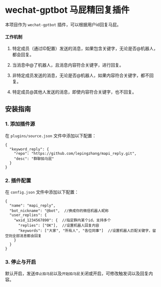# wechat-gptbot 马屁精回复插件

本项目作为 `wechat-gptbot` 插件，可以根据用户id回复马屁。

#### 工作机制
1. 特定成员（通过ID配置）发送的消息，如果包含关键字，无论是否@机器人，都会回复。


2. 当消息中@了机器人，且消息内容符合关键字，进行回复。


3. 非特定成员发送的消息，无论是否@机器人，如果内容符合关键字，都不回复。


4. 特定成员@其他人发送的消息，即使内容符合关键字，也不回复。

## 安装指南

### 1. 添加插件源
在 `plugins/source.json` 文件中添加以下配置：
```
{
  "keyword_reply": {
    "repo": "https://github.com/lepingzhang/mapi_reply.git",
    "desc": "群聊拍马屁"
  }
}
```

### 2. 插件配置
在 `config.json` 文件中添加以下配置：
```
{
  "name": "mapi_reply",
  "bot_nickname": "@bot",  //换成你的微信机器人昵称
  "user_replies": {
    "wxid_1234567890": {  //指定群内某个id，支持多个
      "replies": ["OK"],  //设置机器人回复内容
      "keywords": ["大家", "所有人", "各位同事"]  //设置机器人匹配关键字，留空则全部消息都会回复
    }
  }
}
```

### 3. 停止与开启
默认开启，发送`停止拍马屁`以及`开始拍马屁`关闭或开启，可修改触发词以及回复内容。
